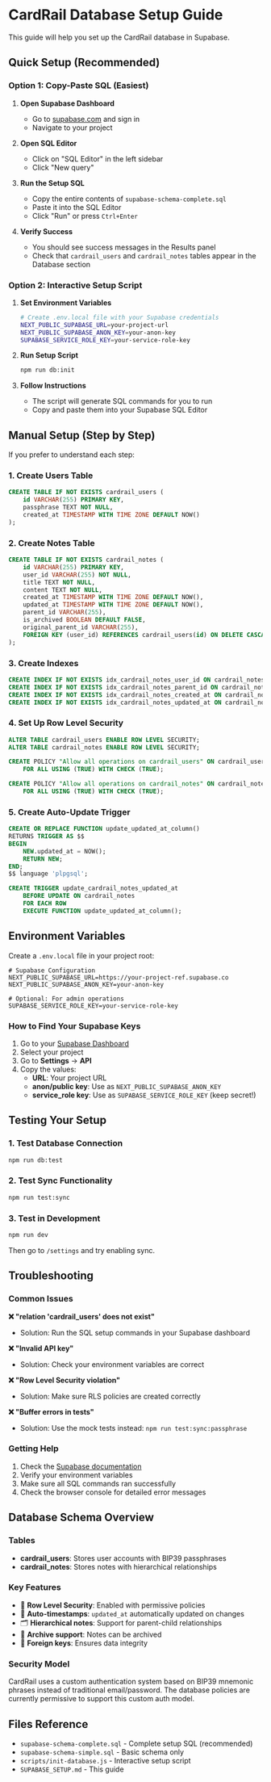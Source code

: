 # CardRail Database Setup Guide

This guide will help you set up the CardRail database in Supabase.

## Quick Setup (Recommended)

### Option 1: Copy-Paste SQL (Easiest)

1. **Open Supabase Dashboard**
   - Go to [supabase.com](https://supabase.com) and sign in
   - Navigate to your project

2. **Open SQL Editor**
   - Click on "SQL Editor" in the left sidebar
   - Click "New query"

3. **Run the Setup SQL**
   - Copy the entire contents of `supabase-schema-complete.sql`
   - Paste it into the SQL Editor
   - Click "Run" or press `Ctrl+Enter`

4. **Verify Success**
   - You should see success messages in the Results panel
   - Check that `cardrail_users` and `cardrail_notes` tables appear in the Database section

### Option 2: Interactive Setup Script

1. **Set Environment Variables**
   ```bash
   # Create .env.local file with your Supabase credentials
   NEXT_PUBLIC_SUPABASE_URL=your-project-url
   NEXT_PUBLIC_SUPABASE_ANON_KEY=your-anon-key
   SUPABASE_SERVICE_ROLE_KEY=your-service-role-key
   ```

2. **Run Setup Script**
   ```bash
   npm run db:init
   ```

3. **Follow Instructions**
   - The script will generate SQL commands for you to run
   - Copy and paste them into your Supabase SQL Editor

## Manual Setup (Step by Step)

If you prefer to understand each step:

### 1. Create Users Table

```sql
CREATE TABLE IF NOT EXISTS cardrail_users (
    id VARCHAR(255) PRIMARY KEY,
    passphrase TEXT NOT NULL,
    created_at TIMESTAMP WITH TIME ZONE DEFAULT NOW()
);
```

### 2. Create Notes Table

```sql
CREATE TABLE IF NOT EXISTS cardrail_notes (
    id VARCHAR(255) PRIMARY KEY,
    user_id VARCHAR(255) NOT NULL,
    title TEXT NOT NULL,
    content TEXT NOT NULL,
    created_at TIMESTAMP WITH TIME ZONE DEFAULT NOW(),
    updated_at TIMESTAMP WITH TIME ZONE DEFAULT NOW(),
    parent_id VARCHAR(255),
    is_archived BOOLEAN DEFAULT FALSE,
    original_parent_id VARCHAR(255),
    FOREIGN KEY (user_id) REFERENCES cardrail_users(id) ON DELETE CASCADE
);
```

### 3. Create Indexes

```sql
CREATE INDEX IF NOT EXISTS idx_cardrail_notes_user_id ON cardrail_notes(user_id);
CREATE INDEX IF NOT EXISTS idx_cardrail_notes_parent_id ON cardrail_notes(parent_id);
CREATE INDEX IF NOT EXISTS idx_cardrail_notes_created_at ON cardrail_notes(created_at);
CREATE INDEX IF NOT EXISTS idx_cardrail_notes_updated_at ON cardrail_notes(updated_at);
```

### 4. Set Up Row Level Security

```sql
ALTER TABLE cardrail_users ENABLE ROW LEVEL SECURITY;
ALTER TABLE cardrail_notes ENABLE ROW LEVEL SECURITY;

CREATE POLICY "Allow all operations on cardrail_users" ON cardrail_users
    FOR ALL USING (TRUE) WITH CHECK (TRUE);

CREATE POLICY "Allow all operations on cardrail_notes" ON cardrail_notes
    FOR ALL USING (TRUE) WITH CHECK (TRUE);
```

### 5. Create Auto-Update Trigger

```sql
CREATE OR REPLACE FUNCTION update_updated_at_column()
RETURNS TRIGGER AS $$
BEGIN
    NEW.updated_at = NOW();
    RETURN NEW;
END;
$$ language 'plpgsql';

CREATE TRIGGER update_cardrail_notes_updated_at
    BEFORE UPDATE ON cardrail_notes
    FOR EACH ROW
    EXECUTE FUNCTION update_updated_at_column();
```

## Environment Variables

Create a `.env.local` file in your project root:

```env
# Supabase Configuration
NEXT_PUBLIC_SUPABASE_URL=https://your-project-ref.supabase.co
NEXT_PUBLIC_SUPABASE_ANON_KEY=your-anon-key

# Optional: For admin operations
SUPABASE_SERVICE_ROLE_KEY=your-service-role-key
```

### How to Find Your Supabase Keys

1. Go to your [Supabase Dashboard](https://supabase.com/dashboard)
2. Select your project
3. Go to **Settings** → **API**
4. Copy the values:
   - **URL**: Your project URL
   - **anon/public key**: Use as `NEXT_PUBLIC_SUPABASE_ANON_KEY`
   - **service_role key**: Use as `SUPABASE_SERVICE_ROLE_KEY` (keep secret!)

## Testing Your Setup

### 1. Test Database Connection
```bash
npm run db:test
```

### 2. Test Sync Functionality
```bash
npm run test:sync
```

### 3. Test in Development
```bash
npm run dev
```
Then go to `/settings` and try enabling sync.

## Troubleshooting

### Common Issues

**❌ "relation 'cardrail_users' does not exist"**
- Solution: Run the SQL setup commands in your Supabase dashboard

**❌ "Invalid API key"**
- Solution: Check your environment variables are correct

**❌ "Row Level Security violation"**
- Solution: Make sure RLS policies are created correctly

**❌ "Buffer errors in tests"**
- Solution: Use the mock tests instead: `npm run test:sync:passphrase`

### Getting Help

1. Check the [Supabase documentation](https://supabase.com/docs)
2. Verify your environment variables
3. Make sure all SQL commands ran successfully
4. Check the browser console for detailed error messages

## Database Schema Overview

### Tables

- **cardrail_users**: Stores user accounts with BIP39 passphrases
- **cardrail_notes**: Stores notes with hierarchical relationships

### Key Features

- 🔐 **Row Level Security**: Enabled with permissive policies
- 🔄 **Auto-timestamps**: `updated_at` automatically updated on changes
- 🗂️ **Hierarchical notes**: Support for parent-child relationships
- 📁 **Archive support**: Notes can be archived
- 🔗 **Foreign keys**: Ensures data integrity

### Security Model

CardRail uses a custom authentication system based on BIP39 mnemonic phrases instead of traditional email/password. The database policies are currently permissive to support this custom auth model.

## Files Reference

- `supabase-schema-complete.sql` - Complete setup SQL (recommended)
- `supabase-schema-simple.sql` - Basic schema only
- `scripts/init-database.js` - Interactive setup script
- `SUPABASE_SETUP.md` - This guide
